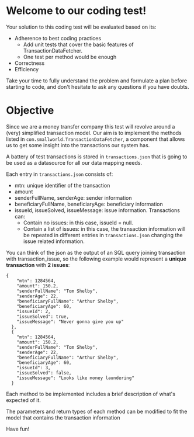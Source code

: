 # Welcome to our coding test!

Your solution to this coding test will be evaluated based on its:
 * Adherence to best coding practices
   * Add unit tests that cover the basic features of TransactionDataFetcher. 
   * One test per method would be enough
 * Correctness
 * Efficiency

Take your time to fully understand the problem and formulate a plan before starting to code, 
and don't hesitate to ask any questions if you have doubts.

# Objective

Since we are a money transfer company this test will revolve around a (very) simplified 
transaction 
model. Our aim is to implement the methods listed in `com.smallworld.TransactionDataFetcher`, 
a component that allows us to get some insight into the transactions our system has.

A battery of test transactions is stored in `transactions.json` that is going to be used as a 
datasource for all our data mapping needs.

Each entry in `transactions.json` consists of:
 * mtn: unique identifier of the transaction
 * amount
 * senderFullName, senderAge: sender information
 * beneficiaryFullName, beneficiaryAge: beneficiary information
 * issueId, issueSolved, issueMessage: issue information. Transactions can:
   * Contain no issues: in this case, issueId = null.
   * Contain a list of issues: in this case, the transaction information will be repeated in different 
   entries in `transactions.json` changing the issue related information.

You can think of the json as the output of an SQL query joining transaction with transaction_issue, 
so the following example would represent a **unique transaction** with **2 issues**:
```
{
    "mtn": 1284564,
    "amount": 150.2,
    "senderFullName": "Tom Shelby",
    "senderAge": 22,
    "beneficiaryFullName": "Arthur Shelby",
    "beneficiaryAge": 60,
    "issueId": 2,
    "issueSolved": true,
    "issueMessage": "Never gonna give you up"
  },
  {
    "mtn": 1284564,
    "amount": 150.2,
    "senderFullName": "Tom Shelby",
    "senderAge": 22,
    "beneficiaryFullName": "Arthur Shelby",
    "beneficiaryAge": 60,
    "issueId": 3,
    "issueSolved": false,
    "issueMessage": "Looks like money laundering"
  }
```

Each method to be implemented includes a brief description of what's expected of it.

The parameters and return types of each method can be modified to fit the model that contains the 
transaction information

Have fun!